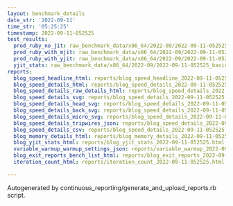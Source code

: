 ```yaml
---
layout: benchmark_details
date_str: '2022-09-11'
time_str: '05:25:25'
timestamp: 2022-09-11-052525
test_results:
  prod_ruby_no_jit: raw_benchmark_data/x86_64/2022-09/2022-09-11-052525_basic_benchmark_prod_ruby_no_jit.json
  prod_ruby_with_mjit: raw_benchmark_data/x86_64/2022-09/2022-09-11-052525_basic_benchmark_prod_ruby_with_mjit.json
  prod_ruby_with_yjit: raw_benchmark_data/x86_64/2022-09/2022-09-11-052525_basic_benchmark_prod_ruby_with_yjit.json
  yjit_stats: raw_benchmark_data/x86_64/2022-09/2022-09-11-052525_basic_benchmark_yjit_stats.json
reports:
  blog_speed_headline_html: reports/blog_speed_headline_2022-09-11-052525.html
  blog_speed_details_html: reports/blog_speed_details_2022-09-11-052525.html
  blog_speed_details_raw_details_html: reports/blog_speed_details_2022-09-11-052525.raw_details.html
  blog_speed_details_svg: reports/blog_speed_details_2022-09-11-052525.svg
  blog_speed_details_head_svg: reports/blog_speed_details_2022-09-11-052525.head.svg
  blog_speed_details_back_svg: reports/blog_speed_details_2022-09-11-052525.back.svg
  blog_speed_details_micro_svg: reports/blog_speed_details_2022-09-11-052525.micro.svg
  blog_speed_details_tripwires_json: reports/blog_speed_details_2022-09-11-052525.tripwires.json
  blog_speed_details_csv: reports/blog_speed_details_2022-09-11-052525.csv
  blog_memory_details_html: reports/blog_memory_details_2022-09-11-052525.html
  blog_yjit_stats_html: reports/blog_yjit_stats_2022-09-11-052525.html
  variable_warmup_warmup_settings_json: reports/variable_warmup_2022-09-11-052525.warmup_settings.json
  blog_exit_reports_bench_list_html: reports/blog_exit_reports_2022-09-11-052525.bench_list.html
  iteration_count_html: reports/iteration_count_2022-09-11-052525.html

---
```

Autogenerated by continuous_reporting/generate_and_upload_reports.rb script.
